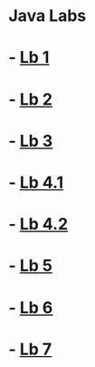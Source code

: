  
# Java Labs


# - [Lb 1 ](https://github.com/Eduard047/Java-lb1)



# - [Lb 2 ](https://github.com/Eduard047/Java-lb2)



# - [Lb 3 ](https://github.com/Eduard047/Java-lb3)



# - [Lb 4.1 ](https://github.com/Eduard047/Java-lb4.1)



# - [Lb 4.2 ](https://github.com/Eduard047/Java-lb4.2)



# - [Lb 5 ](https://github.com/Eduard047/Java-lb5)



# - [Lb 6 ](https://github.com/Eduard047/Java-lb6)


# - [Lb 7 ](https://github.com/Eduard047/Java-lb7)
